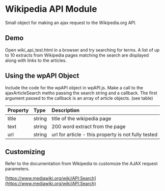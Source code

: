 # Wikipedia API Module
Small object for making an ajax request to the Wikipedia.org API.

## Demo
Open wiki_api_test.html in a browser and try searching for terms. A
list of up to 10 extracts from Wikipedia pages matching the search
are displayed along with links to the articles.

## Using the wpAPI Object
Include the code for the wpAPI object in wpAPI.js. Make a call to the
ajaxArticleSearch metho passing the search string and a callback. The
first argument passed to the callback is an array of article objects.
(see table)

| Property   | Type      | Description
| -------    | :-------  | :-------                
| title      | string    | title of the wikipedia page
| text		 | string    | 200 word extract from the page
| url	     | string    | url for article - this property is not fully tested

## Customizing
Refer to the documentation from Wikipedia to customoze the AJAX
request parameters.

[https://www.mediawiki.org/wiki/API:Search](https://www.mediawiki.org/wiki/API:Search)
